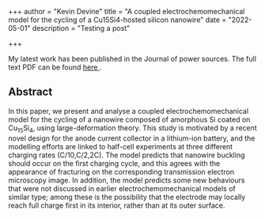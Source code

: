 +++
author = "Kevin Devine"
title = "A coupled electrochemomechanical model for the cycling of a Cu15Si4-hosted silicon nanowire"
date = "2022-05-01"
description = "Testing a post"

+++

My latest work has been published in the Journal of power sources. The full text PDF can be found <a href="https://doi.org/10.1016/j.jpowsour.2022.231197" target="_blank" rel="noopener noreferrer"> <span>here</span> </a>.

## Abstract

In this paper, we present and analyse a coupled electrochemomechanical model for the cycling of a nanowire composed of amorphous Si coated on Cu<sub>15</sub>Si<sub>4</sub>, using large-deformation theory. This study is motivated by a recent novel design for the anode current collector in a lithium-ion battery, and the modelling efforts are linked to half-cell experiments at three different charging rates (C/10,C/2,2C). The model predicts that nanowire buckling should occur on the first charging cycle, and this agrees with the appearance of fracturing on the corresponding transmission electron microscopy image. In addition, the model predicts some new behaviours that were not discussed in earlier electrochemomechanical models of similar type; among these is the possibility that the electrode may locally reach full charge first in its interior, rather than at its outer surface.
